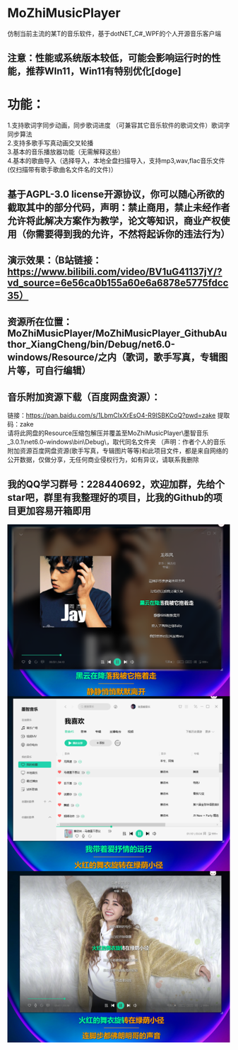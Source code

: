 # MoZhiMusicPlayer
仿制当前主流的某T的音乐软件，基于dotNET_C#_WPF的个人开源音乐客户端  
## 注意：性能或系统版本较低，可能会影响运行时的性能，推荐WIn11，Win11有特别优化[doge]
# 功能：
  1.支持歌词字同步动画，同步歌词进度 （可兼容其它音乐软件的歌词文件）歌词字同步算法  
  2.支持多歌手写真动画交叉轮播  
  3.基本的音乐播放器功能（无需解释这些）  
  4.基本的歌曲导入（选择导入，本地全盘扫描导入，支持mp3,wav,flac音乐文件(仅扫描带有歌手歌曲名文件名的文件)）  
## 基于AGPL-3.0 license开源协议，你可以随心所欲的截取其中的部分代码，声明：禁止商用，禁止未经作者允许将此解决方案作为教学，论文等知识，商业产权使用（你需要得到我的允许，不然将起诉你的违法行为）
## 演示效果：（B站链接：https://www.bilibili.com/video/BV1uG41137jY/?vd_source=6e56ca0b155a60e6a6878e5775fdcc35）
## 资源所在位置：MoZhiMusicPlayer/MoZhiMusicPlayer_GithubAuthor_XiangCheng/bin/Debug/net6.0-windows/Resource/之内（歌词，歌手写真，专辑图片等，可自行编辑）
## 音乐附加资源下载（百度网盘资源）：
  链接：https://pan.baidu.com/s/1LbmClxXrEsO4-R9ISBKCoQ?pwd=zake 提取码：zake  
  请将此网盘的Resource压缩包解压并覆盖至MoZhiMusicPlayer\墨智音乐_3.0.1\net6.0-windows\bin\Debug\，取代同名文件夹
  （声明：作者个人的音乐附加资源百度网盘资源(歌手写真，专辑图片等等)和此项目文件，都是来自网络的公开数据，仅做分享，无任何商业侵权行为，如有异议，请联系我删除
## 我的QQ学习群号：228440692，欢迎加群，先给个star吧，群里有我整理好的项目，比我的Github的项目更加容易开箱即用
<img src="doc/3.png" align="center" width="660">
<img src="doc/2.png" align="center" width="660">
<img src="doc/1.png" align="center" width="660">
